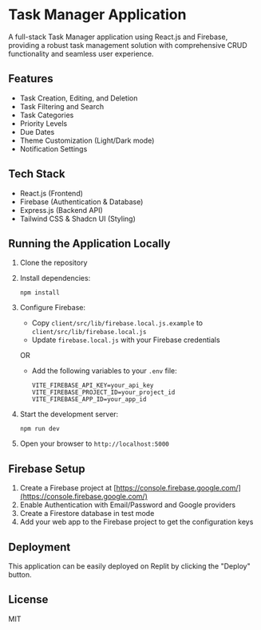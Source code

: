 # Task Manager Application

A full-stack Task Manager application using React.js and Firebase, providing a robust task management solution with comprehensive CRUD functionality and seamless user experience.

## Features

- Task Creation, Editing, and Deletion
- Task Filtering and Search
- Task Categories
- Priority Levels
- Due Dates
- Theme Customization (Light/Dark mode)
- Notification Settings

## Tech Stack

- React.js (Frontend)
- Firebase (Authentication & Database)
- Express.js (Backend API)
- Tailwind CSS & Shadcn UI (Styling)

## Running the Application Locally

1. Clone the repository
2. Install dependencies:
   ```
   npm install
   ```

3. Configure Firebase:
   - Copy `client/src/lib/firebase.local.js.example` to `client/src/lib/firebase.local.js`
   - Update `firebase.local.js` with your Firebase credentials
   
   OR
   
   - Add the following variables to your `.env` file:
     ```
     VITE_FIREBASE_API_KEY=your_api_key
     VITE_FIREBASE_PROJECT_ID=your_project_id
     VITE_FIREBASE_APP_ID=your_app_id
     ```

4. Start the development server:
   ```
   npm run dev
   ```

5. Open your browser to `http://localhost:5000`

## Firebase Setup

1. Create a Firebase project at [https://console.firebase.google.com/](https://console.firebase.google.com/)
2. Enable Authentication with Email/Password and Google providers
3. Create a Firestore database in test mode
4. Add your web app to the Firebase project to get the configuration keys

## Deployment

This application can be easily deployed on Replit by clicking the "Deploy" button.

## License

MIT
